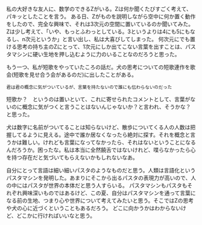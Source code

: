 私の大好きな友人に、数学のできるZがいる。Zは何か聞くたびすごく考えて、パキッとしたことを言う。
ある日、Zがものを説明しながら空中に何か置く動作をしたので、完全な興味で、それは3次元の空間に置いているのか聞いてみた。Zは少し考えて、「いや、もっとふわっとしている。3というよりは4にも5にもなるし、n次元というか」と言い出し、私は大喜びしてしまった。
何次元にでも置ける思考の持ち主のZにとって、1次元にしか出てこない言葉を出すことは、パスタマシンに硬い生地を押し込むように力のいることなのだろうと思った。

もう一つ、私が短歌をやっていたころの話だ。犬の思考についての短歌連作を歌会(短歌を見せ合う会があるのだ)に出したことがある。

`君は君の概念に気がついているが、言葉を持たないので誰にも伝わらないのだった`

短歌か？　というのは置いといて、これに寄せられたコメントとして、言葉がないのに概念に気がつくと言うことはないんじゃないか？と言われ、そうかな？　と思った。

犬は数字に名前がついてることは知らないけど、散歩についてくる人の人数は把握してるように見える。途中で誰か居なくなったら絶対に探す。それを概念と言うかは難しい。けれども言葉になってなかったら、それはないということになるんだろうか。困ったな。私は本当に全然饒舌ではないけれど、喋らなかったら心を持つ存在だと気づいてもらえないかもしれないなあ。

自分にとって言語は細い細いパスタのようなものだと思う。人類は言語化というパスタマシンを発明した。あまりにそこから出るパスタの表現力が高いので、人の中にはパスタが世界の本体だと思う人すらいる。
パスタマシンもパスタもそれぞれ興味深いものではあるけど、この夏、自分はパスタマシンを通って言葉になる前の生地、つまり心や世界について考えてみたいと思う。そこではZの思考や犬の心に近づくということもあるだろう。
どこに向かうかはわからないけど、どこかに行ければいいなと思う。